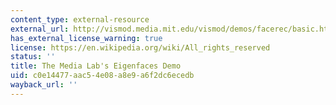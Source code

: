 ```yaml
---
content_type: external-resource
external_url: http://vismod.media.mit.edu/vismod/demos/facerec/basic.html
has_external_license_warning: true
license: https://en.wikipedia.org/wiki/All_rights_reserved
status: ''
title: The Media Lab's Eigenfaces Demo
uid: c0e14477-aac5-4e08-a8e9-a6f2dc6ecedb
wayback_url: ''
---
```

